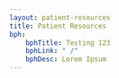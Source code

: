```yaml
---
layout: patient-resources
title: Patient Resources
bph:
    bphTitle: Testing 123
    bphLink: " /"
    bphDesc: Lorem Ipsum
---
```

